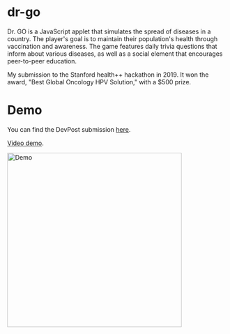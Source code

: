 # dr-go

Dr. GO is a JavaScript applet that simulates the spread of diseases in a country. The player's goal is to maintain their population's health through vaccination and awareness. The game features daily trivia questions that inform about various diseases, as well as a social element that encourages peer-to-peer education.

My submission to the Stanford health++ hackathon in 2019. It won the award, "Best Global Oncology HPV Solution," with a $500 prize.

# Demo

You can find the DevPost submission [here](https://devpost.com/software/dr-go-ge5x8c).

[Video demo](https://www.youtube.com/watch?v=jYAPqofjcMI).

<img src='https://i.imgur.com/lRaOpPI.gifv' width='400' alt='Demo' />
